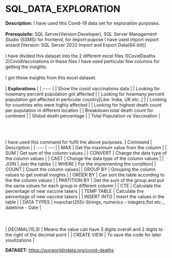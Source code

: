# SQL_DATA_EXPLORATION
**Description:** I have used this Covid-19 data set for exploration purposes.<br><br>
**Prerequisite:** SQL Server(Version:Developer), SQL Server Management Studio (SSMS) for frontend, for import pupose I have used import export wizard [Version: SQL Server 2022 Import and Export Data(64-bit)].<br><br>
I have divided this dataset into the 2 different excel files 1)CovidDeaths 2)CovidVaccinations in these files I have used perticular few columns for getting the insights.<br><br>
I got these insights from this excel dataset.<br><br>
| **Explorations** |
| :---: |
| Show the covid vaccinations data |
| Looking for howmany percent population got affected  |
| Looking for howmany percent population got affected in perticular country[Like: India, UK etc..] |
| Looking for countries who were highly affected |
| Looking for highest death count per population in different location |
| Breakdown total death count for continent |
| Global death percentage |
| Total Population vs Vaccination |<br><br><br><br>

I have used this command for fulfil the above purposes.
| Command | Description |
| :--- | --- |
| MAX | Get the maximum value from the column |
| SUM | Get sum of the column values |
| CONVERT | Change the data type of the column values |
| CAST | Change the data type of the column values |
| JOIN | Join the tables |
| WHERE | For the implementing the condition|
| COUNT | Count the column values|
| GROUP BY | Grouping the column values to get overall insights |
| ORDER BY | Can sort the table according to the the column values |
| PARTITION BY | Get the sum of the group and put the same values for each group in different column |
| CTE | Calculate the percentage of new vaccine takers |
| TEMP TABLE | Calculate the percentage of new vaccine takers |
| INSERT INTO | Insert the values in the table |
| DATA TYPES | nvarchar(255)-Strings, numerics - integers,flot etc.., datetime - Date | <br><br><br><br>
| DECIMAL(15,3) |  Means the value can have 3 digits overall and 2 digits to the right of the decimal point |
| CREATE VIEW | To save the code for later visulizations |


**DATASET:** https://ourworldindata.org/covid-deaths <br><br>
